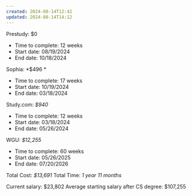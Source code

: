 ```yaml
---
created: 2024-08-14T12:42
updated: 2024-08-14T14:12
---
```

Prestudy: $0 
- Time to complete: 12 weeks  
- Start date: 08/19/2024  
- End date: 10/18/2024

Sophia: *$496 *
- Time to complete: 17 weeks  
- Start date: 10/19/2024
- End date: 03/18/2024 

Study.com: *$940* 
- Time to complete: 12 weeks  
- Start date: 03/18/2024
- End date:  05/26/2024

WGU: *$12,255*
- Time to complete: 60 weeks  
- Start date: 05/26/2025
- End date:  07/20/2026

Total Cost: *$13,691*
Total Time: *1 year 11 months*

Current salary: $23,802 
Average starting salary after CS degree: $107,255